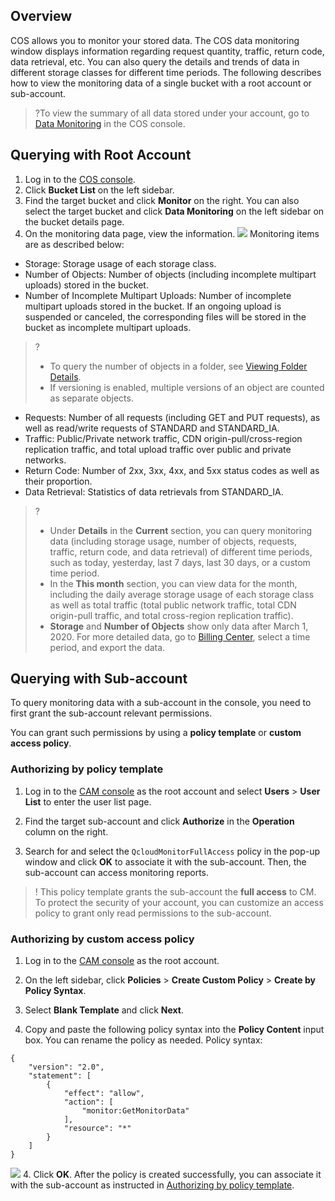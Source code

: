 ## Overview

COS allows you to monitor your stored data. The COS data monitoring window displays information regarding request quantity, traffic, return code, data retrieval, etc. You can also query the details and trends of data in different storage classes for different time periods. The following describes how to view the monitoring data of a single bucket with a root account or sub-account.

>?To view the summary of all data stored under your account, go to [Data Monitoring](https://console.cloud.tencent.com/cos5/monitor/overview) in the COS console.


## Querying with Root Account

1. Log in to the [COS console](https://console.cloud.tencent.com/cos5).
2. Click **Bucket List** on the left sidebar.
3. Find the target bucket and click **Monitor** on the right.
You can also select the target bucket and click **Data Monitoring** on the left sidebar on the bucket details page.
4. On the monitoring data page, view the information.
![](https://main.qcloudimg.com/raw/2af3c5e7b113003ca1379547903751ed.png)
Monitoring items are as described below:
 - Storage: Storage usage of each storage class.
 - Number of Objects: Number of objects (including incomplete multipart uploads) stored in the bucket.
 - Number of Incomplete Multipart Uploads: Number of incomplete multipart uploads stored in the bucket. If an ongoing upload is suspended or canceled, the corresponding files will be stored in the bucket as incomplete multipart uploads.
>?
>- To query the number of objects in a folder, see [Viewing Folder Details](https://intl.cloud.tencent.com/document/product/436/31633).
>- If versioning is enabled, multiple versions of an object are counted as separate objects.
>
 - Requests: Number of all requests (including GET and PUT requests), as well as read/write requests of STANDARD and STANDARD_IA.
 - Traffic: Public/Private network traffic, CDN origin-pull/cross-region replication traffic, and total upload traffic over public and private networks.
 - Return Code: Number of 2xx, 3xx, 4xx, and 5xx status codes as well as their proportion.
 - Data Retrieval: Statistics of data retrievals from STANDARD_IA.
>?
>- Under **Details** in the **Current** section, you can query monitoring data (including storage usage, number of objects, requests, traffic, return code, and data retrieval) of different time periods, such as today, yesterday, last 7 days, last 30 days, or a custom time period.
>- In the **This month** section, you can view data for the month, including the daily average storage usage of each storage class as well as total traffic (total public network traffic, total CDN origin-pull traffic, and total cross-region replication traffic).
>- **Storage** and **Number of Objects** show only data after March 1, 2020. For more detailed data, go to [Billing Center](https://console.cloud.tencent.com/expense/bill/dosageDownload), select a time period, and export the data.
>

## Querying with Sub-account

To query monitoring data with a sub-account in the console, you need to first grant the sub-account relevant permissions.

You can grant such permissions by using a **policy template** or **custom access policy**.


<a id="celie"></a>
### Authorizing by policy template

1. Log in to the [CAM console](https://console.cloud.tencent.com/cam) as the root account and select **Users** > **User List** to enter the user list page.
2. Find the target sub-account and click **Authorize** in the **Operation** column on the right.

3. Search for and select the `QcloudMonitorFullAccess` policy in the pop-up window and click **OK** to associate it with the sub-account. Then, the sub-account can access monitoring reports.

>! This policy template grants the sub-account the **full access** to CM. To protect the security of your account, you can customize an access policy to grant only read permissions to the sub-account.
>

### Authorizing by custom access policy

1. Log in to the [CAM console](https://console.cloud.tencent.com/cam) as the root account.
2. On the left sidebar, click **Policies** > **Create Custom Policy** > **Create by Policy Syntax**.
3. Select **Blank Template** and click **Next**.

4. Copy and paste the following policy syntax into the **Policy Content** input box.
You can rename the policy as needed.
Policy syntax:
```shell
{
    "version": "2.0",
    "statement": [
        {
            "effect": "allow",
            "action": [
                "monitor:GetMonitorData"
            ],
            "resource": "*"
        }
    ]
}
```
![](https://main.qcloudimg.com/raw/f6a4b0d8573745139beb03cdb3a1b3ec.png)
4. Click **OK**.
After the policy is created successfully, you can associate it with the sub-account as instructed in [Authorizing by policy template](#celie).
